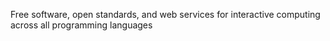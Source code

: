 Free software, open standards, and web services for interactive computing across all programming languages


